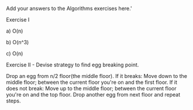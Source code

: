 Add your answers to the Algorithms exercises here.'

Exercise I

a) O(n)


b) O(n^3)


c) O(n)


Exercise II - Devise strategy to find egg breaking point.

Drop an egg from n/2 floor(the middle floor). 
If it breaks: Move down to the middle floor;
between the current floor you're on and the first floor. 
If it does not break: Move up to the middle floor;
between the current floor you're on and the top floor. 
Drop another egg from next floor and repeat steps.